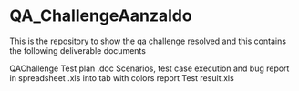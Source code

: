 # QA_ChallengeAanzaldo
This is the repository to show the qa challenge resolved and this contains the following deliverable documents

QAChallenge Test plan .doc
Scenarios, test case execution and bug report in spreadsheet .xls into tab with colors 
report Test result.xls

  
